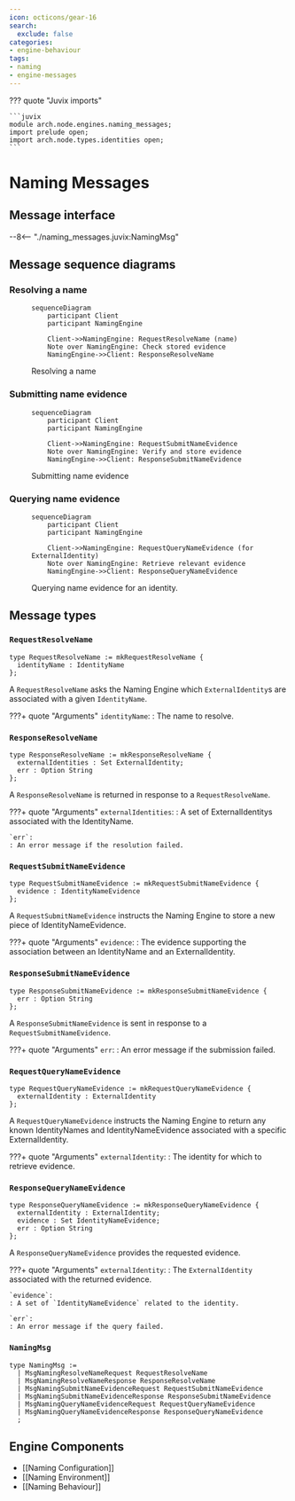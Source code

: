 ```yaml
---
icon: octicons/gear-16
search:
  exclude: false
categories:
- engine-behaviour
tags:
- naming
- engine-messages
---
```


??? quote "Juvix imports"

    ```juvix
    module arch.node.engines.naming_messages;
    import prelude open;
    import arch.node.types.identities open;
    ```

# Naming Messages

## Message interface

--8<-- "./naming_messages.juvix:NamingMsg"

## Message sequence diagrams

### Resolving a name

<!-- --8<-- [start:message-sequence-diagram-name-resolution] -->
<figure markdown="span">

```mermaid
sequenceDiagram
    participant Client
    participant NamingEngine

    Client->>NamingEngine: RequestResolveName (name)
    Note over NamingEngine: Check stored evidence
    NamingEngine->>Client: ResponseResolveName
```

<figcaption markdown="span">
Resolving a name
</figcaption>
</figure>
<!-- --8<-- [end:message-sequence-diagram-name-resolution] -->

### Submitting name evidence

<!-- --8<-- [start:message-sequence-diagram-submit] -->
<figure markdown="span">

```mermaid
sequenceDiagram
    participant Client
    participant NamingEngine

    Client->>NamingEngine: RequestSubmitNameEvidence
    Note over NamingEngine: Verify and store evidence
    NamingEngine->>Client: ResponseSubmitNameEvidence
```

<figcaption markdown="span">
Submitting name evidence
</figcaption>
</figure>
<!-- --8<-- [end:message-sequence-diagram-submit] -->

### Querying name evidence

<!-- --8<-- [start:message-sequence-diagram-query] -->
<figure markdown="span">

```mermaid
sequenceDiagram
    participant Client
    participant NamingEngine

    Client->>NamingEngine: RequestQueryNameEvidence (for ExternalIdentity)
    Note over NamingEngine: Retrieve relevant evidence
    NamingEngine->>Client: ResponseQueryNameEvidence
```

<figcaption markdown="span">
Querying name evidence for an identity.
</figcaption>
</figure>
<!-- --8<-- [end:message-sequence-diagram-query] -->

## Message types

### `RequestResolveName`

```juvix
type RequestResolveName := mkRequestResolveName {
  identityName : IdentityName
};
```

A `RequestResolveName` asks the Naming Engine which `ExternalIdentity`s are
associated with a given `IdentityName`.

???+ quote "Arguments"
    `identityName`:
    : The name to resolve.

### `ResponseResolveName`

```juvix
type ResponseResolveName := mkResponseResolveName {
  externalIdentities : Set ExternalIdentity;
  err : Option String
};
```

A `ResponseResolveName` is returned in response to a `RequestResolveName`.

???+ quote "Arguments"
    `externalIdentities`:
    : A set of ExternalIdentitys associated with the IdentityName.

    `err`:
    : An error message if the resolution failed.

### `RequestSubmitNameEvidence`

```juvix
type RequestSubmitNameEvidence := mkRequestSubmitNameEvidence {
  evidence : IdentityNameEvidence
};
```

A `RequestSubmitNameEvidence` instructs the Naming Engine to store a new piece of IdentityNameEvidence.

???+ quote "Arguments"
    `evidence`:
    : The evidence supporting the association between an IdentityName and an ExternalIdentity.

### `ResponseSubmitNameEvidence`

```juvix
type ResponseSubmitNameEvidence := mkResponseSubmitNameEvidence {
  err : Option String
};
```

A `ResponseSubmitNameEvidence` is sent in response to a `RequestSubmitNameEvidence`.

???+ quote "Arguments"
    `err`:
    : An error message if the submission failed.

### `RequestQueryNameEvidence`

```juvix
type RequestQueryNameEvidence := mkRequestQueryNameEvidence {
  externalIdentity : ExternalIdentity
};
```

A `RequestQueryNameEvidence` instructs the Naming Engine to return any known IdentityNames
and IdentityNameEvidence associated with a specific ExternalIdentity.

???+ quote "Arguments"
    `externalIdentity`:
    : The identity for which to retrieve evidence.

### `ResponseQueryNameEvidence`

```juvix
type ResponseQueryNameEvidence := mkResponseQueryNameEvidence {
  externalIdentity : ExternalIdentity;
  evidence : Set IdentityNameEvidence;
  err : Option String
};
```

A `ResponseQueryNameEvidence` provides the requested evidence.

???+ quote "Arguments"
    `externalIdentity`:
    : The `ExternalIdentity` associated with the returned evidence.

    `evidence`:
    : A set of `IdentityNameEvidence` related to the identity.

    `err`:
    : An error message if the query failed.

### `NamingMsg`

<!-- --8<-- [start:NamingMsg] -->
```juvix
type NamingMsg :=
  | MsgNamingResolveNameRequest RequestResolveName
  | MsgNamingResolveNameResponse ResponseResolveName
  | MsgNamingSubmitNameEvidenceRequest RequestSubmitNameEvidence
  | MsgNamingSubmitNameEvidenceResponse ResponseSubmitNameEvidence
  | MsgNamingQueryNameEvidenceRequest RequestQueryNameEvidence
  | MsgNamingQueryNameEvidenceResponse ResponseQueryNameEvidence
  ;
```
<!-- --8<-- [end:NamingMsg] -->

## Engine Components

- [[Naming Configuration]]
- [[Naming Environment]]
- [[Naming Behaviour]]